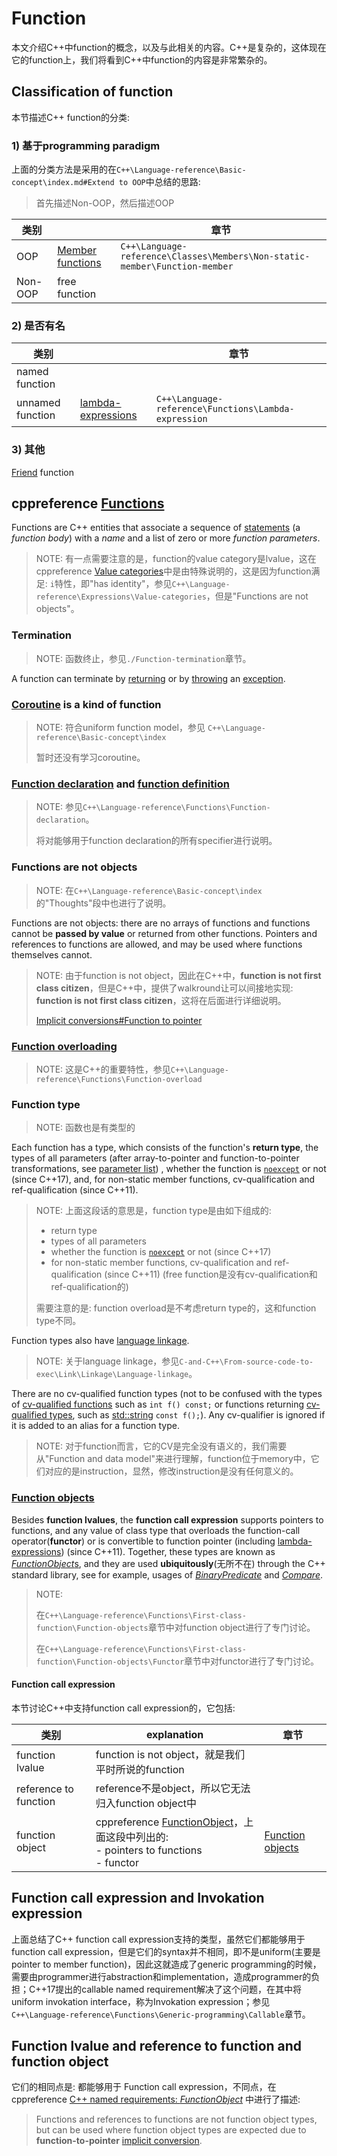 # Function

本文介绍C++中function的概念，以及与此相关的内容。C++是复杂的，这体现在它的function上，我们将看到C++中function的内容是非常繁杂的。

## Classification of function

本节描述C++ function的分类:

### 1) 基于programming paradigm

上面的分类方法是采用的在`C++\Language-reference\Basic-concept\index.md#Extend to OOP`中总结的思路:

> 首先描述Non-OOP，然后描述OOP

| 类别    |                                                              | 章节                                                         |
| ------- | ------------------------------------------------------------ | ------------------------------------------------------------ |
| OOP     | [Member functions](https://en.cppreference.com/w/cpp/language/member_functions) | `C++\Language-reference\Classes\Members\Non-static-member\Function-member` |
| Non-OOP | free function                                                |                                                              |



### 2) 是否有名

| 类别             |                                                              | 章节                                                 |
| ---------------- | ------------------------------------------------------------ | ---------------------------------------------------- |
| named function   |                                                              |                                                      |
| unnamed function | [lambda-expressions](https://en.cppreference.com/w/cpp/language/lambda) | `C++\Language-reference\Functions\Lambda-expression` |

### 3) 其他

[Friend](https://en.cppreference.com/w/cpp/language/friend) function



## cppreference [Functions](https://en.cppreference.com/w/cpp/language/functions)

Functions are C++ entities that associate a sequence of [statements](https://en.cppreference.com/w/cpp/language/statements) (a *function body*) with a *name* and a list of zero or more *function parameters*.

> NOTE: 有一点需要注意的是，function的value category是lvalue，这在cppreference [Value categories](https://en.cppreference.com/w/cpp/language/value_category)中是由特殊说明的，这是因为function满足: `i`特性，即"has identity"，参见`C++\Language-reference\Expressions\Value-categories`，但是"Functions are not objects"。

### Termination

> NOTE: 函数终止，参见`./Function-termination`章节。

A function can terminate by [returning](https://en.cppreference.com/w/cpp/language/return) or by [throwing](https://en.cppreference.com/w/cpp/language/throw) an [exception](https://en.cppreference.com/w/cpp/language/exceptions).



### [Coroutine](https://en.cppreference.com/w/cpp/language/coroutines) is a kind of function

> NOTE: 符合uniform function model，参见 `C++\Language-reference\Basic-concept\index` 
>
> 暂时还没有学习coroutine。



### [Function declaration](https://en.cppreference.com/w/cpp/language/function) and [function definition](https://en.cppreference.com/w/cpp/language/function) 

> NOTE: 参见`C++\Language-reference\Functions\Function-declaration`。
>
> 将对能够用于function declaration的所有specifier进行说明。

### Functions are not objects

> NOTE: 在`C++\Language-reference\Basic-concept\index`的"Thoughts"段中也进行了说明。

Functions are not objects: there are no arrays of functions and functions cannot be **passed by value** or returned from other functions. Pointers and references to functions are allowed, and may be used where functions themselves cannot.

> NOTE: 由于function is not object，因此在C++中，**function is not first class citizen**，但是C++中，提供了walkround让可以间接地实现: **function is not first class citizen**，这将在后面进行详细说明。
>
> [Implicit conversions#Function to pointer](https://en.cppreference.com/w/cpp/language/implicit_conversion#Function_to_pointer) 

### [Function overloading](https://en.cppreference.com/w/cpp/language/overload_resolution)

> NOTE: 这是C++的重要特性，参见`C++\Language-reference\Functions\Function-overload`



### Function type

> NOTE: 函数也是有类型的

Each function has a type, which consists of the function's **return type**, the types of all parameters (after array-to-pointer and function-to-pointer transformations, see [parameter list](https://en.cppreference.com/w/cpp/language/function#Parameter_list)) , whether the function is [`noexcept`](https://en.cppreference.com/w/cpp/language/noexcept_spec) or not (since C++17), and, for non-static member functions, cv-qualification and ref-qualification (since C++11). 

> NOTE: 上面这段话的意思是，function type是由如下组成的:
>
> - return type
> - types of all parameters
> - whether the function is [`noexcept`](https://en.cppreference.com/w/cpp/language/noexcept_spec) or not (since C++17)
> - for non-static member functions, cv-qualification and ref-qualification (since C++11) (free function是没有cv-qualification和ref-qualification的)
>
> 需要注意的是: function overload是不考虑return type的，这和function type不同。

Function types also have [language linkage](https://en.cppreference.com/w/cpp/language/language_linkage). 

> NOTE: 关于language linkage，参见`C-and-C++\From-source-code-to-exec\Link\Linkage\Language-linkage`。

There are no cv-qualified function types (not to be confused with the types of [cv-qualified functions](https://en.cppreference.com/w/cpp/language/member_functions) such as `int f() const;` or functions returning [cv-qualified types](https://en.cppreference.com/w/cpp/language/cv), such as [std::string](http://en.cppreference.com/w/cpp/string/basic_string) `const f();`). Any cv-qualifier is ignored if it is added to an alias for a function type.

> NOTE: 对于function而言，它的CV是完全没有语义的，我们需要从"Function and data model"来进行理解，function位于memory中，它们对应的是instruction，显然，修改instruction是没有任何意义的。



### [Function objects](https://en.cppreference.com/w/cpp/language/functions#Function_objects)

Besides **function lvalues**, the **function call expression** supports pointers to functions, and any value of class type that overloads the function-call operator(**functor**) or is convertible to function pointer (including [lambda-expressions](https://en.cppreference.com/w/cpp/language/lambda)) (since C++11). Together, these types are known as [*FunctionObject*s](https://en.cppreference.com/w/cpp/named_req/FunctionObject), and they are used **ubiquitously**(无所不在) through the C++ standard library, see for example, usages of [*BinaryPredicate*](https://en.cppreference.com/w/cpp/named_req/BinaryPredicate) and [*Compare*](https://en.cppreference.com/w/cpp/named_req/Compare).

> NOTE: 
>
> 在`C++\Language-reference\Functions\First-class-function\Function-objects`章节中对function object进行了专门讨论。
>
> 在`C++\Language-reference\Functions\First-class-function\Function-objects\Functor`章节中对functor进行了专门讨论。

#### Function call expression

本节讨论C++中支持function call expression的，它包括: 

| 类别                  | explanation                                                  | 章节                                                         |
| --------------------- | ------------------------------------------------------------ | ------------------------------------------------------------ |
| function lvalue       | function is not object，就是我们平时所说的function           |                                                              |
| reference to function | reference不是object，所以它无法归入function object中         |                                                              |
| function object       | cppreference [FunctionObject](https://en.cppreference.com/w/cpp/named_req/FunctionObject)，上面这段中列出的:<br>- pointers to functions <br>- functor | [Function objects](https://en.cppreference.com/w/cpp/language/functions#Function_objects) |

## Function call expression and Invokation expression

上面总结了C++ function call expression支持的类型，虽然它们都能够用于function call expression，但是它们的syntax并不相同，即不是uniform(主要是pointer to member function)，因此这就造成了generic programming的时候，需要由programmer进行abstraction和implementation，造成programmer的负担；C++17提出的callable named requirement解决了这个问题，在其中将uniform invokation interface，称为Invokation expression；参见`C++\Language-reference\Functions\Generic-programming\Callable`章节。

## Function lvalue and reference to function and function object

它们的相同点是: 都能够用于 Function call expression，不同点，在 cppreference [C++ named requirements: *FunctionObject*](https://en.cppreference.com/w/cpp/named_req/FunctionObject) 中进行了描述: 

> Functions and references to functions are not function object types, but can be used where function object types are expected due to **function-to-pointer** [implicit conversion](https://en.cppreference.com/w/cpp/language/implicit_cast).




